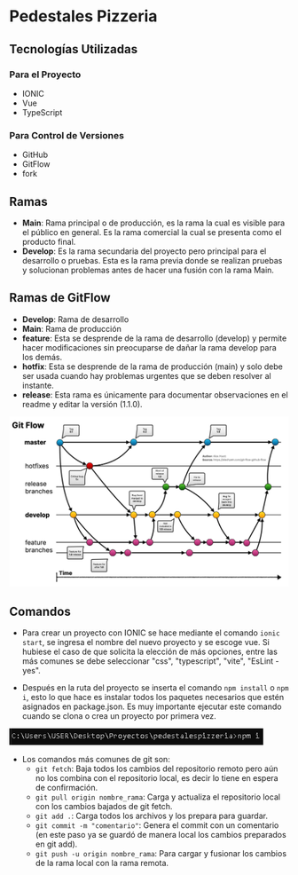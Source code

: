 # Pedestales Pizzeria

## Tecnologías Utilizadas

### Para el Proyecto
- IONIC
- Vue
- TypeScript

### Para Control de Versiones
- GitHub
- GitFlow
- fork

## Ramas

- **Main**: Rama principal o de producción, es la rama la cual es visible para el público en general. Es la rama comercial la cual se presenta como el producto final.
- **Develop**: Es la rama secundaria del proyecto pero principal para el desarrollo o pruebas. Esta es la rama previa donde se realizan pruebas y solucionan problemas antes de hacer una fusión con la rama Main.

## Ramas de GitFlow

- **Develop**: Rama de desarrollo
- **Main**: Rama de producción
- **feature**: Esta se desprende de la rama de desarrollo (develop) y permite hacer modificaciones sin preocuparse de dañar la rama develop para los demás.
- **hotfix**: Esta se desprende de la rama de producción (main) y solo debe ser usada cuando hay problemas urgentes que se deben resolver al instante.
- **release**: Esta rama es únicamente para documentar observaciones en el readme y editar la versión (1.1.0).

![Ramas de GitFlow](image-1.png)

## Comandos

- Para crear un proyecto con IONIC se hace mediante el comando `ionic start`, se ingresa el nombre del nuevo proyecto y se escoge vue. Si hubiese el caso de que solicita la elección de más opciones, entre las más comunes se debe seleccionar "css", "typescript", "vite", "EsLint - yes".

- Después en la ruta del proyecto se inserta el comando `npm install` o `npm i`, esto lo que hace es instalar todos los paquetes necesarios que estén asignados en package.json. Es muy importante ejecutar este comando cuando se clona o crea un proyecto por primera vez.

![NPM Install](image.png)

- Los comandos más comunes de git son:
  * `git fetch`: Baja todos los cambios del repositorio remoto pero aún no los combina con el repositorio local, es decir lo tiene en espera de confirmación.
  * `git pull origin nombre_rama`: Carga y actualiza el repositorio local con los cambios bajados de git fetch.
  * `git add .`: Carga todos los archivos y los prepara para guardar.
  * `git commit -m "comentario"`: Genera el commit con un comentario (en este paso ya se guardó de manera local los cambios preparados en git add).
  * `git push -u origin nombre_rama`: Para cargar y fusionar los cambios de la rama local con la rama remota.
```

